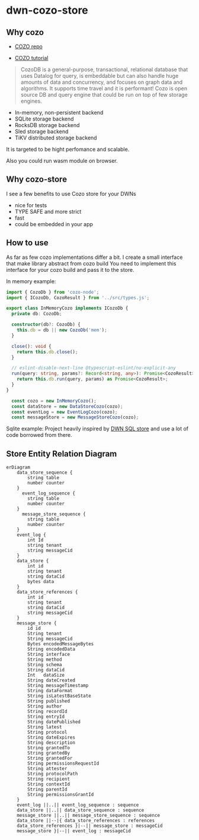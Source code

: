 # dwn-cozo-store

## Why cozo 
- [COZO repo](https://github.com/cozodb/cozo) 

- [COZO tutorial](https://docs.cozodb.org/en/latest/tutorial.html)
> CozoDB is a general-purpose, transactional, relational database that uses Datalog for query, is embeddable but can also handle huge amounts of data and concurrency, and focuses on graph data and algorithms. It supports time travel and it is performant!
Cozo is open source DB and query engine that could be run on top of few storage engines. 

- In-memory, non-persistent backend
- SQLite storage backend
- RocksDB storage backend
- Sled storage backend
- TiKV distributed storage backend

It is targeted to be hight perfomance and scalable.

Also you could run wasm module on browser.

## Why cozo-store
I see a few benefits to use Cozo store for your DWNs

- nice for tests 
- TYPE SAFE and more strict 
- fast 
- could be embedded in your app

## How to use
As far as few cozo implementations differ a bit. I create a small interface that make library abstract from cozo build 
You need to implement this interface for your cozo build and pass it to the store. 

In memory example:
```ts
import { CozoDb } from 'cozo-node';
import { ICozoDb, CozoResult } from '../src/types.js';

export class InMemoryCozo implements ICozoDb {
  private db: CozoDb;

  constructor(db?: CozoDb) {
    this.db = db || new CozoDb('mem');
  }

  close(): void {
    return this.db.close();
  }

  // eslint-disable-next-line @typescript-eslint/no-explicit-any
  run(query: string, params?: Record<string, any>): Promise<CozoResult> {
    return this.db.run(query, params) as Promise<CozoResult>;
  }
}

  const cozo = new InMemoryCozo();
  const dataStore = new DataStoreCozo(cozo);
  const eventLog = new EventLogCozo(cozo);
  const messageStore = new MessageStoreCozo(cozo);


```

Sqlite example:
Project heavily inspired by [DWN SQL store](https://github.com/TBD54566975/dwn-sql-store) and use a lot of code borrowed from there.

## Store Entity Relation Diagram

```mermaid
erDiagram
    data_store_sequence {
        string table 
        number counter
    }
      event_log_sequence {
        string table 
        number counter
    }
      message_store_sequence {
        string table 
        number counter
    }
    event_log {
        int Id 
        string tenant
        string messageCid
    }
    data_store {
        int id 
        string tenant
        string dataCid
        bytes data
    }
    data_store_references {
        int id 
        string tenant
        string dataCid
        string messageCid
    }
    message_store {
        id id
        String tenant
        String messageCid
        Bytes encodedMessageBytes
        String encodedData
        String interface
        String method
        String schema
        String dataCid
        Int   dataSize
        String dateCreated
        String messageTimestamp
        String dataFormat
        String isLatestBaseState
        String published
        String author
        String recordId
        String entryId 
        String datePublished
        String latest
        String protocol
        String dateExpires
        String description
        String grantedTo
        String grantedBy
        String grantedFor
        String permissionsRequestId
        String attester
        String protocolPath
        String recipient
        String contextId
        String parentId
        String permissionsGrantId
    }
    event_log ||..|| event_log_sequence : sequence
    data_store ||..|| data_store_sequence : sequence
    message_store ||..|| message_store_sequence : sequence
    data_store ||--|{ data_store_references : references
    data_store_references }|--|| message_store : messageCid
    message_store }|--|| event_log : messageCid
```
